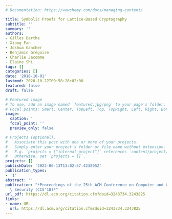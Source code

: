 ```yaml
---
# Documentation: https://wowchemy.com/docs/managing-content/

title: Symbolic Proofs for Lattice-Based Cryptography
subtitle: ''
summary: ''
authors:
- Gilles Barthe
- Xiong Fan
- Joshua Gancher
- Benjamin Grégoire
- Charlie Jacomme
- Elaine Shi
tags: []
categories: []
date: '2018-10-01'
lastmod: 2020-10-22T09:58:26+02:00
featured: false
draft: false

# Featured image
# To use, add an image named `featured.jpg/png` to your page's folder.
# Focal points: Smart, Center, TopLeft, Top, TopRight, Left, Right, BottomLeft, Bottom, BottomRight.
image:
  caption: ''
  focal_point: ''
  preview_only: false

# Projects (optional).
#   Associate this post with one or more of your projects.
#   Simply enter your project's folder or file name without extension.
#   E.g. `projects = ["internal-project"]` references `content/project/deep-learning/index.md`.
#   Otherwise, set `projects = []`.
projects: []
publishDate: '2022-06-13T13:02:57.423895Z'
publication_types:
- '1'
abstract: ''
publication: "*Proceedings of the 25th ACM Conference on Computer and Communications\
  \ Security (CCS'18)*"
url_pdf: https://dl.acm.org/citation.cfm?doid=3243734.3243825
links:
- name: URL
  url: https://dl.acm.org/citation.cfm?doid=3243734.3243825
---
```

